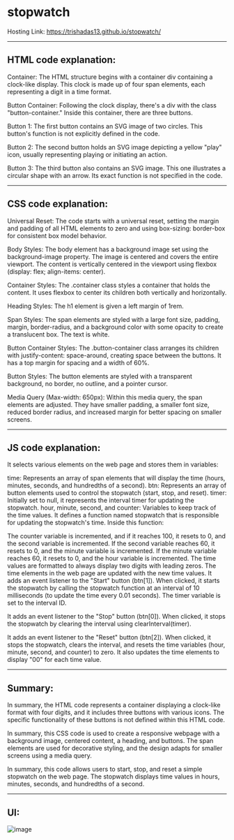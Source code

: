 # stopwatch

Hosting Link: https://trishadas13.github.io/stopwatch/
<hr>
<h2> HTML code explanation: </h2>
Container: The HTML structure begins with a container div containing a clock-like display. This clock is made up of four span elements, each representing a digit in a time format.

Button Container: Following the clock display, there's a div with the class "button-container." Inside this container, there are three buttons.

Button 1: The first button contains an SVG image of two circles. This button's function is not explicitly defined in the code.

Button 2: The second button holds an SVG image depicting a yellow "play" icon, usually representing playing or initiating an action.

Button 3: The third button also contains an SVG image. This one illustrates a circular shape with an arrow. Its exact function is not specified in the code.
<hr>
<h2> CSS code explanation: </h2>
Universal Reset: The code starts with a universal reset, setting the margin and padding of all HTML elements to zero and using box-sizing: border-box for consistent box model behavior.

Body Styles: The body element has a background image set using the background-image property. The image is centered and covers the entire viewport. The content is vertically centered in the viewport using flexbox (display: flex; align-items: center).

Container Styles: The .container class styles a container that holds the content. It uses flexbox to center its children both vertically and horizontally.

Heading Styles: The h1 element is given a left margin of 1rem.

Span Styles: The span elements are styled with a large font size, padding, margin, border-radius, and a background color with some opacity to create a translucent box. The text is white.

Button Container Styles: The .button-container class arranges its children with justify-content: space-around, creating space between the buttons. It has a top margin for spacing and a width of 60%.

Button Styles: The button elements are styled with a transparent background, no border, no outline, and a pointer cursor.

Media Query (Max-width: 650px): Within this media query, the span elements are adjusted. They have smaller padding, a smaller font size, reduced border radius, and increased margin for better spacing on smaller screens.
<hr>
<h2> JS code explanation: </h2>
It selects various elements on the web page and stores them in variables:

time: Represents an array of span elements that will display the time (hours, minutes, seconds, and hundredths of a second).
btn: Represents an array of button elements used to control the stopwatch (start, stop, and reset).
timer: Initially set to null, it represents the interval timer for updating the stopwatch.
hour, minute, second, and counter: Variables to keep track of the time values.
It defines a function named stopwatch that is responsible for updating the stopwatch's time. Inside this function:

The counter variable is incremented, and if it reaches 100, it resets to 0, and the second variable is incremented.
If the second variable reaches 60, it resets to 0, and the minute variable is incremented.
If the minute variable reaches 60, it resets to 0, and the hour variable is incremented.
The time values are formatted to always display two digits with leading zeros.
The time elements in the web page are updated with the new time values.
It adds an event listener to the "Start" button (btn[1]). When clicked, it starts the stopwatch by calling the stopwatch function at an interval of 10 milliseconds (to update the time every 0.01 seconds). The timer variable is set to the interval ID.

It adds an event listener to the "Stop" button (btn[0]). When clicked, it stops the stopwatch by clearing the interval using clearInterval(timer).

It adds an event listener to the "Reset" button (btn[2]). When clicked, it stops the stopwatch, clears the interval, and resets the time variables (hour, minute, second, and counter) to zero. It also updates the time elements to display "00" for each time value.
<hr>
<h2> Summary: </h2>
In summary, the HTML code represents a container displaying a clock-like format with four digits, and it includes three buttons with various icons. The specific functionality of these buttons is not defined within this HTML code.

In summary, this CSS code is used to create a responsive webpage with a background image, centered content, a heading, and buttons. The span elements are used for decorative styling, and the design adapts for smaller screens using a media query.

In summary, this code allows users to start, stop, and reset a simple stopwatch on the web page. The stopwatch displays time values in hours, minutes, seconds, and hundredths of a second.
<hr>
<h2> UI: </h2>

![image](https://github.com/trishaDas13/stopwatch/assets/126088849/ed50aeaa-26c8-43e0-83e7-44f3d3fead87)
